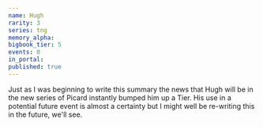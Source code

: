 ```yaml
---
name: Hugh
rarity: 3
series: tng
memory_alpha:
bigbook_tier: 5
events: 0
in_portal:
published: true
---
```


Just as I was beginning to write this summary the news that Hugh will be in the new series of Picard instantly bumped him up a Tier. His use in a potential future event is almost a certainty but I might well be re-writing this in the future, we'll see.
